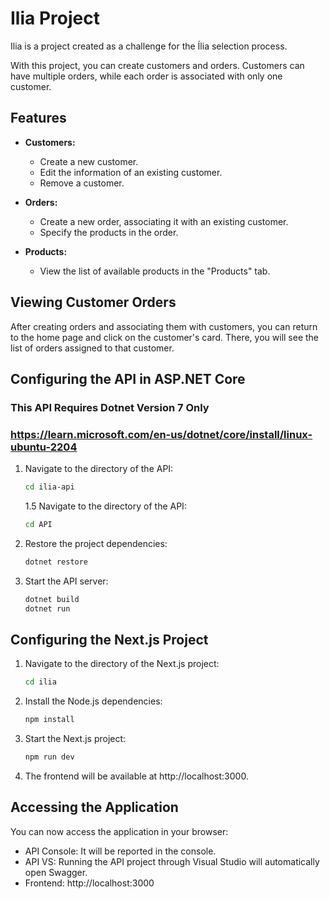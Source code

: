 # Ilia Project

Ilia is a project created as a challenge for the Ília selection process.

With this project, you can create customers and orders. Customers can have multiple orders, while each order is associated with only one customer.

## Features

- **Customers:**

  - Create a new customer.
  - Edit the information of an existing customer.
  - Remove a customer.

- **Orders:**
  - Create a new order, associating it with an existing customer.
  - Specify the products in the order.
- **Products:**
  - View the list of available products in the "Products" tab.

## Viewing Customer Orders

After creating orders and associating them with customers, you can return to the home page and click on the customer's card. There, you will see the list of orders assigned to that customer.

## Configuring the API in ASP.NET Core

### This API Requires Dotnet Version 7 Only
### https://learn.microsoft.com/en-us/dotnet/core/install/linux-ubuntu-2204

1. Navigate to the directory of the API:
   ```bash
   cd ilia-api
   ```
   1.5 Navigate to the directory of the API:
   ```bash
   cd API
   ```
2. Restore the project dependencies:
   ```bash
   dotnet restore
   ```
3. Start the API server:
   ```bash
   dotnet build
   dotnet run
   ```

## Configuring the Next.js Project

1. Navigate to the directory of the Next.js project:
   ```bash
   cd ilia
   ```
2. Install the Node.js dependencies:
   ```bash
   npm install
   ```
3. Start the Next.js project:
   ```bash
   npm run dev
   ```
4. The frontend will be available at http://localhost:3000.

## Accessing the Application

You can now access the application in your browser:

- API Console: It will be reported in the console.
- API VS: Running the API project through Visual Studio will automatically open Swagger.
- Frontend: http://localhost:3000
